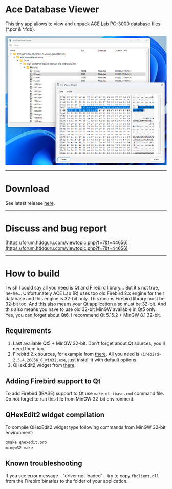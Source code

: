 # Ace Database Viewer
This tiny app allows to view and unpack ACE Lab PC-3000 database files (*.pcr & *.fdb).

![](/img/screenshot.png)
***

# Download
See latest release [here](https://github.com/aekhv/ace-database-viewer/releases).
***

# Discuss and bug report
[https://forum.hddguru.com/viewtopic.php?f=7&t=44656](https://forum.hddguru.com/viewtopic.php?f=7&t=44656)
***

# How to build
I wish I could say all you need is Qt and Firebird library... But it's not true, he-he... Unfortunately ACE Lab (R) uses too old Firebird 2.x engine for their database and this engine is 32-bit only. This means Firebird library must be 32-bit too. And this also means your Qt application also must be 32-bit. And this also means you have to use old 32-bit MinGW available in Qt5 only. Yes, you can forget about Qt6. I recommend Qt 5.15.2 + MinGW 8.1 32-bit.

## Requirements
1. Last available Qt5 + MinGW 32-bit. Don't forget about Qt sources, you'll need them too.
2. Firebird 2.x sources, for example from [there](https://www.firebirdsql.org/en/firebird-2-5-4/#Win32). All you need is `Firebird-2.5.4.26856_0_Win32.exe`, just install it with default options.
3. QHexEdit2 widget from [there](https://github.com/simsys/qhexedit2).

## Adding Firebird support to Qt
To add Firebird (IBASE) support to Qt use `make-qt-ibase.cmd` command file. Do not forget to run this file from MinGW 32-bit environment.

## QHexEdit2 widget compilation
To compile QHexEdit2 widget type following commands from MinGW 32-bit environment:
```
qmake qhexedit.pro
mingw32-make
```

## Known troubleshooting
If you see error message - "driver not loaded" - try to copy `fbclient.dll` from the Firebird binaries to the folder of your application.